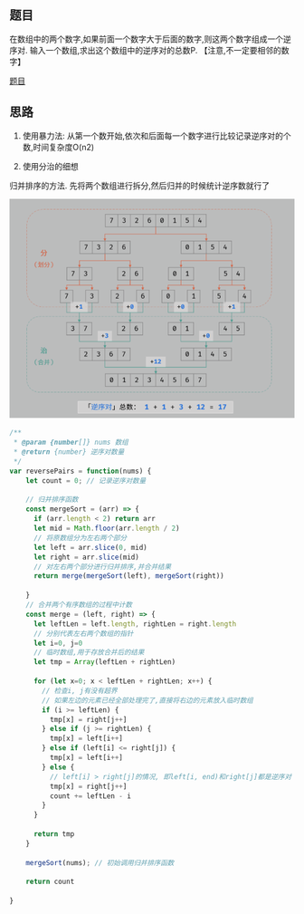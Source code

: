 ## 题目

在数组中的两个数字,如果前面一个数字大于后面的数字,则这两个数字组成一个逆序对. 输入一个数组,求出这个数组中的逆序对的总数P. 
【注意,不一定要相邻的数字】

[题目](https://leetcode.cn/problems/shu-zu-zhong-de-ni-xu-dui-lcof/description/)

## 思路

1. 使用暴力法: 从第一个数开始,依次和后面每一个数字进行比较记录逆序对的个数,时间复杂度O(n2)

2. 使用分治的细想

归并排序的方法. 先将两个数组进行拆分,然后归并的时候统计逆序数就行了

![Alt text](../../images/数组中的逆序对.png)

```js
/**
 * @param {number[]} nums 数组
 * @return {number} 逆序对数量
 */
var reversePairs = function(nums) {
    let count = 0; // 记录逆序对数量

    // 归并排序函数
    const mergeSort = (arr) => {
      if (arr.length < 2) return arr
      let mid = Math.floor(arr.length / 2)
      // 将原数组分为左右两个部分
      let left = arr.slice(0, mid)
      let right = arr.slice(mid)
      // 对左右两个部分进行归并排序,并合并结果
      return merge(mergeSort(left), mergeSort(right))

    }
    // 合并两个有序数组的过程中计数
    const merge = (left, right) => {
      let leftLen = left.length, rightLen = right.length
      // 分别代表左右两个数组的指针
      let i=0, j=0
      // 临时数组,用于存放合并后的结果
      let tmp = Array(leftLen + rightLen)

      for (let x=0; x < leftLen + rightLen; x++) {
        // 检查i, j有没有超界
        // 如果左边的元素已经全部处理完了,直接将右边的元素放入临时数组
        if (i >= leftLen) {
          tmp[x] = right[j++]
        } else if (j >= rightLen) {
          tmp[x] = left[i++]
        } else if (left[i] <= right[j]) {
          tmp[x] = left[i++]
        } else {
          // left[i] > right[j]的情况, 即left[i, end)和right[j]都是逆序对
          tmp[x] = right[j++]
          count += leftLen - i
        }
      }

      return tmp
    }

    mergeSort(nums); // 初始调用归并排序函数

    return count

}




```



